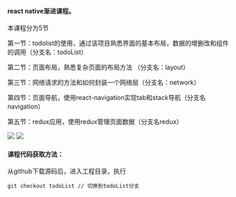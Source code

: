 #### react native渐进课程。

本课程分为5节

第一节：todolist的使用，通过该项目熟悉界面的基本布局，数据的增删改和组件的调用（分支名：todoList）

第二节：页面布局，熟悉复杂页面的布局方法 （分支名：layout）

第三节：网络请求的方法和如何封装一个网络层（分支名：network）

第四节：页面导航，使用react-navigation实现tab和stack导航（分支名navigation）

第五节：redux应用，使用redux管理页面数据（分支名redux）

![](http://test-10019075.cossh.myqcloud.com/todolist.gif)
![](http://bluemoon-10019075.cossh.myqcloud.com/navigation.gif)

#### 课程代码获取方法：

从github下载源码后，进入工程目录，执行

```
git checkout todoList // 切换到todoList分支
```

